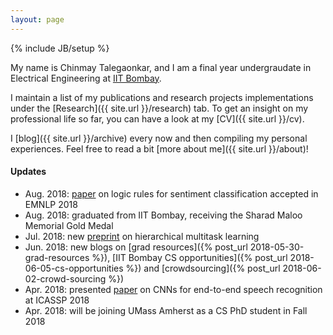 ```yaml
---
layout: page
---
```

{% include JB/setup %}

My name is Chinmay Talegaonkar, and I am a final year undergraudate in Electrical Engineering at [IIT Bombay](https://www.ee.iitb.ac.in/web). 

I maintain a list of my publications and research projects implementations under the [Research]({{ site.url }}/research) tab. To get an insight on my professional life so far, you can have a look at my [CV]({{ site.url }}/cv).

I [blog]({{ site.url }}/archive) every now and then compiling my personal experiences. Feel free to read a bit [more about me]({{ site.url }}/about)!

#### Updates

* Aug. 2018: [paper](https://arxiv.org/abs/1808.07733) on logic rules for sentiment classification accepted in EMNLP 2018
* Aug. 2018: graduated from IIT Bombay, receiving the Sharad Maloo Memorial Gold Medal
* Jul. 2018: new [preprint](https://arxiv.org/abs/1807.06234) on hierarchical multitask learning
* Jun. 2018: new blogs on [grad resources]({% post_url 2018-05-30-grad-resources %}), [IIT Bombay CS opportunities]({% post_url 2018-06-05-cs-opportunities %}) and [crowdsourcing]({% post_url 2018-06-02-crowd-sourcing %})
* Apr. 2018: presented [paper](https://arxiv.org/abs/1710.10398) on CNNs for end-to-end speech recognition at ICASSP 2018
* Apr. 2018: will be joining UMass Amherst as a CS PhD student in Fall 2018